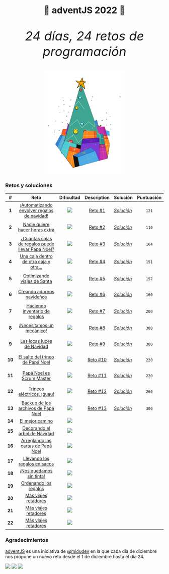 <h1 align="center">🎄 adventJS 2022 🎄</h1>

<p align="center" style="font-size:40px"><em>24 días, 24 retos de programación</em></p>

<p align="center"> 
  <img width=50% src=./images/chrismas-tree.png/>
</p>

<h3>Retos y soluciones</h3>

|   #    |                                              Reto                                              |                               Dificultad                               |                                              Description                                              | Solución                                                                                               | Puntuación                             |
| :----: | :--------------------------------------------------------------------------------------------: | :--------------------------------------------------------------------: | :---------------------------------------------------------------------------------------------------: | ------------------------------------------------------------------------------------------------------ | -------------------------------------- |
| **1**  |    [¡Automatizando envolver regalos de navidad!](https://adventjs.dev/es/challenges/2022/1)    | [![](https://img.shields.io/badge/-Fácil-brightgreen?style=plastic)]() |  [Reto #1](https://github.com/ElenaPalomar/adventJS-2022/blob/main/challenges/challenge-1/README.md)  | [_Solución_](https://github.com/ElenaPalomar/adventJS-2022/blob/main/challenges/challenge-1/index.js)  | <p align="center"><code>121</code></p> |
| **2**  |          [Nadie quiere hacer horas extra](https://adventjs.dev/es/challenges/2022/2)           | [![](https://img.shields.io/badge/-Fácil-brightgreen?style=plastic)]() |  [Reto #2](https://github.com/ElenaPalomar/adventJS-2022/blob/main/challenges/challenge-2/README.md)  | [_Solución_](https://github.com/ElenaPalomar/adventJS-2022/blob/main/challenges/challenge-2/index.js)  | <p align="center"><code>110</code></p> |
| **3**  | [¿Cuántas cajas de regalos puede llevar Papá Noel?](https://adventjs.dev/es/challenges/2022/3) | [![](https://img.shields.io/badge/-Fácil-brightgreen?style=plastic)]() |  [Reto #3](https://github.com/ElenaPalomar/adventJS-2022/blob/main/challenges/challenge-3/README.md)  | [_Solución_](https://github.com/ElenaPalomar/adventJS-2022/blob/main/challenges/challenge-3/index.js)  | <p align="center"><code>164</code></p> |
| **4**  |      [Una caja dentro de otra caja y otra...](https://adventjs.dev/es/challenges/2022/4)       |   [![](https://img.shields.io/badge/-Medio-F39C12?style=plastic)]()    |  [Reto #4](https://github.com/ElenaPalomar/adventJS-2022/blob/main/challenges/challenge-4/README.md)  | [_Solución_](https://github.com/ElenaPalomar/adventJS-2022/blob/main/challenges/challenge-4/index.js)  | <p align="center"><code>151</code></p> |
| **5**  |            [Optimizando viajes de Santa](https://adventjs.dev/es/challenges/2022/5)            |  [![](https://img.shields.io/badge/-Difícil-C0392B?style=plastic)]()   |  [Reto #5](https://github.com/ElenaPalomar/adventJS-2022/blob/main/challenges/challenge-5/README.md)  | [_Solución_](https://github.com/ElenaPalomar/adventJS-2022/blob/main/challenges/challenge-5/index.js)  | <p align="center"><code>157</code></p> |
| **6**  |             [Creando adornos navideños](https://adventjs.dev/es/challenges/2022/6)             |   [![](https://img.shields.io/badge/-Medio-F39C12?style=plastic)]()    |  [Reto #6](https://github.com/ElenaPalomar/adventJS-2022/blob/main/challenges/challenge-6/README.md)  | [_Solución_](https://github.com/ElenaPalomar/adventJS-2022/blob/main/challenges/challenge-6/index.js)  | <p align="center"><code>160</code></p> |
| **7**  |          [Haciendo inventario de regalos](https://adventjs.dev/es/challenges/2022/7)           | [![](https://img.shields.io/badge/-Fácil-brightgreen?style=plastic)]() |  [Reto #7](https://github.com/ElenaPalomar/adventJS-2022/blob/main/challenges/challenge-7/README.md)  | [_Solución_](https://github.com/ElenaPalomar/adventJS-2022/blob/main/challenges/challenge-7/index.js)  | <p align="center"><code>200</code></p> |
| **8**  |             [¡Necesitamos un mecánico!](https://adventjs.dev/es/challenges/2022/8)             |   [![](https://img.shields.io/badge/-Medio-F39C12?style=plastic)]()    |  [Reto #8](https://github.com/ElenaPalomar/adventJS-2022/blob/main/challenges/challenge-8/README.md)  | [_Solución_](https://github.com/ElenaPalomar/adventJS-2022/blob/main/challenges/challenge-8/index.js)  | <p align="center"><code>300</code></p> |
| **9**  |            [Las locas luces de Navidad](https://adventjs.dev/es/challenges/2022/9)             | [![](https://img.shields.io/badge/-Fácil-brightgreen?style=plastic)]() |  [Reto #9](https://github.com/ElenaPalomar/adventJS-2022/blob/main/challenges/challenge-9/README.md)  | [_Solución_](https://github.com/ElenaPalomar/adventJS-2022/blob/main/challenges/challenge-9/index.js)  | <p align="center"><code>300</code></p> |
| **10** |         [El salto del trineo de Papá Noel](https://adventjs.dev/es/challenges/2022/10)         |   [![](https://img.shields.io/badge/-Medio-F39C12?style=plastic)]()    | [Reto #10](https://github.com/ElenaPalomar/adventJS-2022/blob/main/challenges/challenge-10/README.md) | [_Solución_](https://github.com/ElenaPalomar/adventJS-2022/blob/main/challenges/challenge-10/index.js) | <p align="center"><code>220</code></p> |
| **11** |            [Papá Noel es Scrum Master](https://adventjs.dev/es/challenges/2022/11)             |  [![](https://img.shields.io/badge/-Difícil-C0392B?style=plastic)]()   | [Reto #11](https://github.com/ElenaPalomar/adventJS-2022/blob/main/challenges/challenge-11/README.md) | [_Solución_](https://github.com/ElenaPalomar/adventJS-2022/blob/main/challenges/challenge-11/index.js) | <p align="center"><code>220</code></p> |
| **12** |            [Trineos eléctricos, ¡guau!](https://adventjs.dev/es/challenges/2022/12)            |   [![](https://img.shields.io/badge/-Medio-F39C12?style=plastic)]()    | [Reto #12](https://github.com/ElenaPalomar/adventJS-2022/blob/main/challenges/challenge-12/README.md) | [_Solución_](https://github.com/ElenaPalomar/adventJS-2022/blob/main/challenges/challenge-12/index.js) | <p align="center"><code>260</code></p> |
| **13** |       [Backup de los archivos de Papá Noel](https://adventjs.dev/es/challenges/2022/13)        | [![](https://img.shields.io/badge/-Fácil-brightgreen?style=plastic)]() | [Reto #13](https://github.com/ElenaPalomar/adventJS-2022/blob/main/challenges/challenge-13/README.md) | [_Solución_](https://github.com/ElenaPalomar/adventJS-2022/blob/main/challenges/challenge-13/index.js) | <p align="center"><code>300</code></p> |
| **14** |                 [El mejor camino](https://adventjs.dev/es/challenges/2022/14)                  |   [![](https://img.shields.io/badge/-Medio-F39C12?style=plastic)]()    |                                                                                                       |                                                                                                        |                                        |
| **15** |          [Decorando el árbol de Navidad](https://adventjs.dev/es/challenges/2022/15)           |   [![](https://img.shields.io/badge/-Medio-F39C12?style=plastic)]()    |                                                                                                       |                                                                                                        |                                        |
| **16** |        [Arreglando las cartas de Papá Noel](https://adventjs.dev/es/challenges/2022/16)        |  [![](https://img.shields.io/badge/-Difícil-C0392B?style=plastic)]()   |                                                                                                       |                                                                                                        |                                        |
| **17** |          [Llevando los regalos en sacos](https://adventjs.dev/es/challenges/2022/17)           |   [![](https://img.shields.io/badge/-Medio-F39C12?style=plastic)]()    |                                                                                                       |                                                                                                        |                                        |
| **18** |             [¡Nos quedamos sin tinta!](https://adventjs.dev/es/challenges/2022/18)             | [![](https://img.shields.io/badge/-Fácil-brightgreen?style=plastic)]() |                                                                                                       |                                                                                                        |                                        |
| **19** |              [Ordenando los regalos](https://adventjs.dev/es/challenges/2022/19)               | [![](https://img.shields.io/badge/-Fácil-brightgreen?style=plastic)]() |                                                                                                       |                                                                                                        |                                        |
| **20** |               [Más viajes retadores](https://adventjs.dev/es/challenges/2022/20)               |  [![](https://img.shields.io/badge/-Difícil-C0392B?style=plastic)]()   |                                                                                                       |                                                                                                        |                                        |
| **21** |               [Más viajes retadores](https://adventjs.dev/es/challenges/2022/21)               |   [![](https://img.shields.io/badge/-Medio-F39C12?style=plastic)]()    |                                                                                                       |                                                                                                        |                                        |
| **22** |               [Más viajes retadores](https://adventjs.dev/es/challenges/2022/22)               | [![](https://img.shields.io/badge/-Fácil-brightgreen?style=plastic)]() |                                                                                                       |                                                                                                        |                                        |

<h3>Agradecimientos</h3>

[adventJS](https://adventjs.dev/es) es una iniciativa de [@midudev](https://midu.dev/) en la que cada día de diciembre nos propone un nuevo reto desde el 1 de diciembre hasta el día 24.

[![](https://img.shields.io/badge/-midudev-9146FF?style=flat-square&logo=twitch&logoColor=white&style=plastic)](https://www.twitch.tv/midudev)
[![](https://img.shields.io/badge/-%40midudev-ff0000?style=flat-square&logo=youtube&logoColor=white&style=plastic)](https://www.youtube.com/midudev)
[![](https://img.shields.io/badge/-%40midudev-1DA1F2?style=flat-square&logo=twitter&logoColor=white&style=plastic)](https://twitter.com/midudev)
